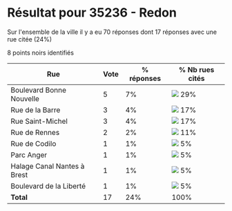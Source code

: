 # Résultat pour 35236 - Redon

Sur l'ensemble de la ville il y a eu 70 réponses dont 17 réponses avec une rue citée (24%)

8 points noirs identifiés

| Rue | Vote | % réponses | % Nb rues cités|
|-----|------|------------|----------------|
| Boulevard Bonne Nouvelle | 5 | 7% | <img src="../../img/bar_29.gif" />&nbsp;29%|
| Rue de la Barre | 3 | 4% | <img src="../../img/bar_17.gif" />&nbsp;17%|
| Rue Saint-Michel | 3 | 4% | <img src="../../img/bar_17.gif" />&nbsp;17%|
| Rue de Rennes | 2 | 2% | <img src="../../img/bar_11.gif" />&nbsp;11%|
| Rue de Codilo | 1 | 1% | <img src="../../img/bar_5.gif" />&nbsp;5%|
| Parc Anger | 1 | 1% | <img src="../../img/bar_5.gif" />&nbsp;5%|
| Halage Canal Nantes à Brest | 1 | 1% | <img src="../../img/bar_5.gif" />&nbsp;5%|
| Boulevard de la Liberté | 1 | 1% | <img src="../../img/bar_5.gif" />&nbsp;5%|
| **Total** | 17 | 24% | 100%|
